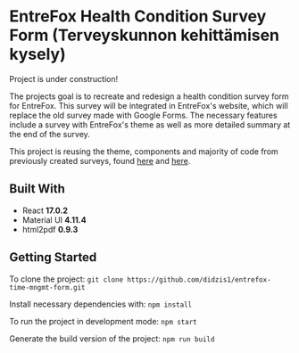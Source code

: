 # EntreFox Health Condition Survey Form (Terveyskunnon kehittämisen kysely)

Project is under construction!

The projects goal is to recreate and redesign a health condition survey form for EntreFox. This survey will be integrated in EntreFox's website, which will replace the old survey made with Google Forms. The necessary features include a survey with EntreFox's theme as well as more detailed summary at the end of the survey.

This project is reusing the theme, components and majority of code from previously created surveys, found [here](https://github.com/didzis1/entrefox-form) and [here](https://github.com/didzis1/entrefox-time-mngmt-form). 

## Built With

-   React **17.0.2**
-   Material UI **4.11.4**
-   html2pdf **0.9.3**

## Getting Started

To clone the project: `git clone https://github.com/didzis1/entrefox-time-mngmt-form.git`

Install necessary dependencies with: `npm install`

To run the project in development mode: `npm start`

Generate the build version of the project: `npm run build`
